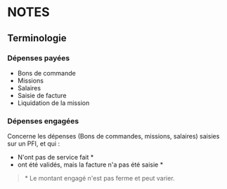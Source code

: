 # NOTES

## Terminologie



### Dépenses payées
 - Bons de commande
 - Missions
 - Salaires
 - Saisie de facture
 - Liquidation de la mission

### Dépenses engagées

Concerne les dépenses (Bons de commandes, missions, salaires) saisies sur un PFI, et qui : 
 
 - N'ont pas de service fait *  
 - ont été validés, mais la facture n'a pas été saisie *

> \* Le montant engagé n'est pas ferme et peut varier. 